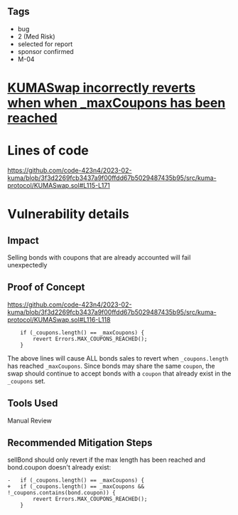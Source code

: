 ## Tags

- bug
- 2 (Med Risk)
- selected for report
- sponsor confirmed
- M-04

# [KUMASwap incorrectly reverts when when _maxCoupons has been reached](https://github.com/code-423n4/2023-02-kuma-findings/issues/10) 

# Lines of code

https://github.com/code-423n4/2023-02-kuma/blob/3f3d2269fcb3437a9f00ffdd67b5029487435b95/src/kuma-protocol/KUMASwap.sol#L115-L171


# Vulnerability details

## Impact

Selling bonds with coupons that are already accounted will fail unexpectedly

## Proof of Concept

https://github.com/code-423n4/2023-02-kuma/blob/3f3d2269fcb3437a9f00ffdd67b5029487435b95/src/kuma-protocol/KUMASwap.sol#L116-L118

        if (_coupons.length() == _maxCoupons) {
            revert Errors.MAX_COUPONS_REACHED();
        }

The above lines will cause ALL bonds sales to revert when `_coupons.length` has reached `_maxCoupons`. Since bonds may share the same `coupon`, the swap should continue to accept bonds with a `coupon` that already exist in the `_coupons` set.

## Tools Used

Manual Review

## Recommended Mitigation Steps

sellBond should only revert if the max length has been reached and bond.coupon doesn't already exist:

    -   if (_coupons.length() == _maxCoupons) {
    +   if (_coupons.length() == _maxCoupons && !_coupons.contains(bond.coupon)) {
            revert Errors.MAX_COUPONS_REACHED();
        }